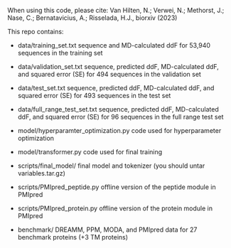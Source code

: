 When using this code, please cite:
Van Hilten, N.; Verwei, N.; Methorst, J.; Nase, C.; Bernatavicius, A.; Risselada, H.J., biorxiv (2023)

This repo contains:
- data/training_set.txt			sequence and MD-calculated ddF for 53,940 sequences in the training set
- data/validation_set.txt		sequence, predicted ddF, MD-calculated ddF, and squared error (SE) for 494 sequences in the validation set
- data/test_set.txt			sequence, predicted ddF, MD-calculated ddF, and squared error (SE) for 493 sequences in the test set
- data/full_range_test_set.txt		sequence, predicted ddF, MD-calculated ddF, and squared error (SE) for 96 sequences in the full range test set

- model/hyperparamter_optimization.py	code used for hyperparameter optimization
- model/transformer.py			code used for final training

- scripts/final_model/			final model and tokenizer (you should untar variables.tar.gz)
- scripts/PMIpred_peptide.py		offline version of the peptide module in PMIpred
- scripts/PMIpred_protein.py		offline version of the protein module in PMIpred

- benchmark/				DREAMM, PPM, MODA, and PMIpred data for 27 benchmark proteins (+3 TM proteins)
